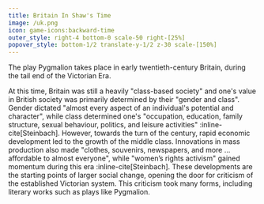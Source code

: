 ```yaml
---
title: Britain In Shaw's Time
image: /uk.png
icon: game-icons:backward-time
outer_style: right-4 bottom-0 scale-50 right-[25%] 
popover_style: bottom-1/2 translate-y-1/2 z-30 scale-[150%]
---
```

The play Pygmalion takes place in early twentieth-century Britain, during the tail end of the Victorian Era. 
<!--more-->
At this time, Britain was still a heavily "class-based society" and one's value in British society was primarily determined by their "gender and class". Gender dictated "almost every aspect of an individual's potential and character", while class determined one's "occupation, education, family structure, sexual behaviour, politics, and leisure activities" :inline-cite[Steinbach]. However, towards the turn of the century, rapid economic development led to the growth of the middle class. Innovations in mass production also made "clothes, souvenirs, newspapers, and more … affordable to almost everyone", while "women’s rights activism" gained momentum during this era :inline-cite[Steinbach]. These developments are the starting points of larger social change, opening the door for criticism of the established Victorian system. This criticism took many forms, including literary works such as plays like Pygmalion.


